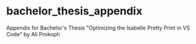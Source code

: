 # bachelor_thesis_appendix
Appendix for Bachelor's Thesis "Optimizing the Isabelle Pretty Print in VS Code" by Ali Prokoph
